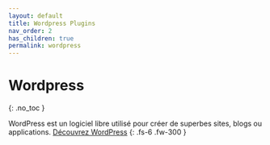 ```yaml
---
layout: default
title: Wordpress Plugins
nav_order: 2
has_children: true
permalink: wordpress
---
```


# Wordpress
{: .no_toc }

WordPress est un logiciel libre utilisé pour créer de superbes sites, blogs ou applications. [Découvrez WordPress](https://fr.wordpress.org/)
{: .fs-6 .fw-300 }